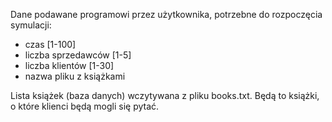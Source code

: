 Dane podawane programowi przez użytkownika, potrzebne do rozpoczęcia symulacji:

- czas [1-100]
- liczba sprzedawców [1-5]
- liczba klientów [1-30]
- nazwa pliku z książkami

Lista książek (baza danych) wczytywana z pliku books.txt. Będą to książki, o które klienci będą mogli się pytać.
